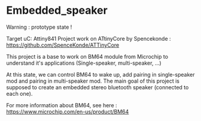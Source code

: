 # Embedded_speaker

Warning : prototype state !

Target uC: Attiny841
Project work on ATtinyCore by Spencekonde :
https://github.com/SpenceKonde/ATTinyCore

This project is a base to work on BM64 module from Microchip
to understand it's applications (Single-speaker, multi-speaker, ...)

At this state, we can control BM64 to wake up, add pairing in single-speaker mod
and pairing in multi-speaker mod. The main goal of this project is supposed to
create an embedded stereo bluetooth speaker (connected to each one).

For more information about BM64, see here :
https://www.microchip.com/en-us/product/BM64
